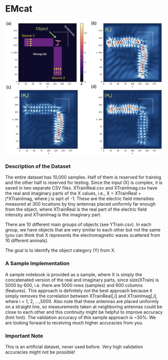# EMcat

![(a) Permittivity map of the setup. Absolute value of (a) electric field intensity along the z-axis, (b) and (c) magnetic field intensity along the x and y-axes, respectively.](https://github.com/simsekergun/EMcat/blob/main/figures/main_figure.png?raw=true)

### Description of the Dataset
The entire dataset has 10,000 samples. Half of them is reserved for training and the other half is reserved for testing. 
Since the input (X) is complex, it is saved in two separate CSV files. XTrainReal.csv and XTrainImag.csv have the real and imaginary parts of the X values, i.e., X = XTrainReal + j*XTrainImag, where j is sqrt of -1. These are the electric field intensities measured at 300 locations by tiny antennas placed uniformly far enough from the object, where XTrainReal is the real part of the electric field intensity and XTrainImag is the imaginary part. 

There are 10 different main groups of objects (see YTrain.csv). In each group, we have objects that are very similar to each other but not the same (you can think that X represents the electromagnetic waves scattered from 10 different animals).

The goal is to identify the object category (Y) from X.

### A Sample Implementation
A sample notebook is provided as a sample, where X is simply the concatenated version of the real and imaginary parts, since size(XTrain) is 5000 by 600, i.e. there are 5000 rows (samples) and 600 columns (features). This approach is definitely not the best approach because it simply removes the correlation between XTrainReal[,i] and XTrainImag[,i], where i = 1, 2, ...,5000. Also note that these antennas are placed uniformly on a straight line, so measurements taken at neighboring antennas could be close to each other and this continuity might be helpful to improve accuracy (hint hint). The validation accuracy of this sample approach is ~30%. We are looking forward to receiving much higher accuracies from you. 

### Important Note
This is an artificial dataset, never used before. Very high validation accuracies might not be possible!
